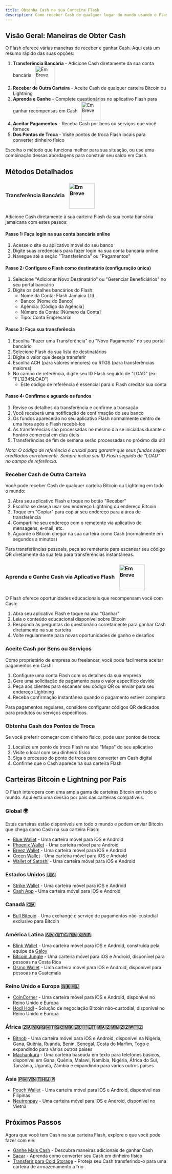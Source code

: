 ```yaml
---
title: Obtenha Cash na sua Carteira Flash
description: Como receber Cash de qualquer lugar do mundo usando o Flash, e como ganhar Cash aprendendo sobre Bitcoin.
---
```



## Visão Geral: Maneiras de Obter Cash

O Flash oferece várias maneiras de receber e ganhar Cash. Aqui está um resumo rápido das suas opções:

1. **Transferência Bancária** - Adicione Cash diretamente da sua conta bancária <img src="https://png.pngtree.com/png-clipart/20221211/ourmid/pngtree-coming-soon-banner-png-image_6519489.png" alt="Em Breve" style="height: 60px; display: inline-block; vertical-align: middle; margin-left: 8px;">
2. **Receber de Outra Carteira** - Aceite Cash de qualquer carteira Bitcoin ou Lightning
3. **Aprenda e Ganhe** - Complete questionários no aplicativo Flash para ganhar recompensas em Cash <img src="https://png.pngtree.com/png-clipart/20221211/ourmid/pngtree-coming-soon-banner-png-image_6519489.png" alt="Em Breve" style="height: 60px; display: inline-block; vertical-align: middle; margin-left: 8px;">
4. **Aceitar Pagamentos** - Receba Cash por bens ou serviços que você fornece
5. **Dos Pontos de Troca** - Visite pontos de troca Flash locais para converter dinheiro físico

Escolha o método que funciona melhor para sua situação, ou use uma combinação dessas abordagens para construir seu saldo em Cash.

## Métodos Detalhados

### Transferência Bancária <img src="https://png.pngtree.com/png-clipart/20221211/ourmid/pngtree-coming-soon-banner-png-image_6519489.png" alt="Em Breve" style="height: 80px; display: inline-block; vertical-align: middle; margin-left: 10px;">

Adicione Cash diretamente à sua carteira Flash da sua conta bancária jamaicana com estes passos:

#### Passo 1: Faça login na sua conta bancária online
1. Acesse o site ou aplicativo móvel do seu banco
2. Digite suas credenciais para fazer login na sua conta bancária online
3. Navegue até a seção "Transferência" ou "Pagamentos"

#### Passo 2: Configure o Flash como destinatário (configuração única)
1. Selecione "Adicionar Novo Destinatário" ou "Gerenciar Beneficiários" no seu portal bancário
2. Digite os detalhes bancários do Flash:
   - Nome da Conta: Flash Jamaica Ltd.
   - Banco: [Nome do Banco]
   - Agência: [Código da Agência]
   - Número da Conta: [Número da Conta]
   - Tipo: Conta Empresarial

#### Passo 3: Faça sua transferência
1. Escolha "Fazer uma Transferência" ou "Novo Pagamento" no seu portal bancário
2. Selecione Flash da sua lista de destinatários
3. Digite o valor que deseja transferir
4. Escolha ACH (para valores menores) ou RTGS (para transferências maiores)
5. No campo de referência, digite seu ID Flash seguido de "LOAD" (ex: "FL12345LOAD")
   - Este código de referência é essencial para o Flash creditar sua conta

#### Passo 4: Confirme e aguarde os fundos
1. Revise os detalhes da transferência e confirme a transação
2. Você receberá uma notificação de confirmação do seu banco
3. Os fundos aparecerão no seu aplicativo Flash normalmente dentro de uma hora após o Flash recebê-los
4. As transferências são processadas no mesmo dia se iniciadas durante o horário comercial em dias úteis
5. Transferências de fim de semana serão processadas no próximo dia útil

*Nota: O código de referência é crucial para garantir que seus fundos sejam creditados corretamente. Sempre inclua seu ID Flash seguido de "LOAD" no campo de referência.*

### Receber Cash de Outra Carteira

Você pode receber Cash de qualquer carteira Bitcoin ou Lightning em todo o mundo:

1. Abra seu aplicativo Flash e toque no botão "Receber"
2. Escolha se deseja usar seu endereço Lightning ou endereço Bitcoin
3. Toque em "Copiar" para copiar seu endereço para a área de transferência
4. Compartilhe seu endereço com o remetente via aplicativo de mensagens, e-mail, etc.
5. Aguarde o Bitcoin chegar na sua carteira como Cash (normalmente em segundos a minutos)

Para transferências pessoais, peça ao remetente para escanear seu código QR diretamente da sua tela para transferências instantâneas.

### Aprenda e Ganhe Cash via Aplicativo Flash <img src="https://png.pngtree.com/png-clipart/20221211/ourmid/pngtree-coming-soon-banner-png-image_6519489.png" alt="Em Breve" style="height: 80px; display: inline-block; vertical-align: middle; margin-left: 10px;">

O Flash oferece oportunidades educacionais que recompensam você com Cash:

1. Abra seu aplicativo Flash e toque na aba "Ganhar"
2. Leia o conteúdo educacional disponível sobre Bitcoin
3. Responda às perguntas do questionário corretamente para ganhar Cash diretamente na sua carteira
4. Volte regularmente para novas oportunidades de ganho e desafios

### Aceite Cash por Bens ou Serviços

Como proprietário de empresa ou freelancer, você pode facilmente aceitar pagamentos em Cash:

1. Configure uma conta Flash com os detalhes da sua empresa
2. Gere uma solicitação de pagamento para o valor específico devido
3. Peça aos clientes para escanear seu código QR ou enviar para seu endereço Lightning
4. Receba confirmação instantânea quando o pagamento estiver completo

Para pagamentos regulares, considere configurar códigos QR dedicados para produtos ou serviços específicos.

### Obtenha Cash dos Pontos de Troca

Se você preferir começar com dinheiro físico, pode usar pontos de troca:

1. Localize um ponto de troca Flash na aba "Mapa" do seu aplicativo
2. Visite o local com seu dinheiro físico
3. Siga o processo do ponto de troca para converter em Cash digital
4. Confirme que o Cash aparece na sua carteira Flash

## Carteiras Bitcoin e Lightning por País

O Flash interopera com uma ampla gama de carteiras Bitcoin em todo o mundo. Aqui está uma divisão por país das carteiras compatíveis.

### Global 🌍
Estas carteiras estão disponíveis em todo o mundo e podem enviar Bitcoin que chega como Cash na sua carteira Flash:

- [Blue Wallet](https://bluewallet.io/) - Uma carteira móvel para iOS e Android
- [Phoenix Wallet](https://phoenix.acinq.co/) - Uma carteira móvel para Android
- [Breez Wallet](https://breez.technology/) - Uma carteira móvel para iOS e Android
- [Green Wallet](https://blockstream.com/green/) - Uma carteira móvel para iOS e Android
- [Wallet of Satoshi](https://www.walletofsatoshi.com/) - Uma carteira móvel para iOS e Android

### Estados Unidos 🇺🇸
- [Strike Wallet](https://strike.me/) - Uma carteira móvel para iOS e Android
- [Cash App](https://cash.app/) - Uma carteira móvel para iOS e Android

### Canadá 🇨🇦
- [Bull Bitcoin](https://bullbitcoin.com/) - Uma exchange e serviço de pagamentos não-custodial exclusivo para Bitcoin

### América Latina 🇸🇻🇬🇹🇨🇷🇲🇽🇧🇷
- [Blink Wallet](https://blink.sv/) - Uma carteira móvel para iOS e Android, construída pela equipe da [Galoy](https://galoy.io/)
- [Bitcoin Jungle](https://play.google.com/store/apps/details?id=app.bitcoinjungle.mobile) - Uma carteira móvel para iOS e Android, disponível para pessoas na Costa Rica
- [Osmo Wallet](https://osmowallet.com/) - Uma carteira móvel para iOS e Android, disponível para pessoas na Guatemala

### Reino Unido e Europa 🇬🇧🇪🇺
- [CoinCorner](https://www.coincorner.com/) - Uma carteira móvel para iOS e Android, disponível no Reino Unido e Europa
- [Hodl Hodl](https://hodlhodl.com/) - Solução de negociação Bitcoin não-custodial, disponível no Reino Unido e Europa

### África 🇿🇦🇳🇬🇬🇭🇹🇬🇨🇲🇰🇪🇨🇮🇪🇹🇲🇦🇿🇲🇲🇿🇿🇼🇹🇿
- [Bitnob](https://bitnob.com/) - Uma carteira móvel para iOS e Android, disponível na Nigéria, Gana, Quênia, Ruanda, Benin, Senegal, Costa do Marfim, Togo e expandindo para vários outros países
- [Machankura](https://8333.mobi) - Uma carteira baseada em texto para telefones básicos, disponível em Gana, Quênia, Malawi, Namíbia, Nigéria, África do Sul, Tanzânia, Uganda, Zâmbia e expandindo para vários outros países

### Ásia 🇵🇭🇻🇳🇹🇭🇯🇵
- [Pouch Wallet](https://pouch.ph) - Uma carteira móvel para iOS e Android, disponível nas Filipinas
- [Neutronpay](https://neutronpay.com/personal) - Uma carteira móvel para iOS e Android, disponível no Vietnã

## Próximos Passos

Agora que você tem Cash na sua carteira Flash, explore o que você pode fazer com ele:

- [Ganhe Mais Cash](guides/earn) - Descubra maneiras adicionais de ganhar Cash
- [Sacar](guides/cash-out) - Aprenda como converter seu Cash em dinheiro físico
- [Transferir para Cold Storage](guides/sweep-to-cold-storage) - Proteja seu Cash transferindo-o para uma carteira de armazenamento a frio